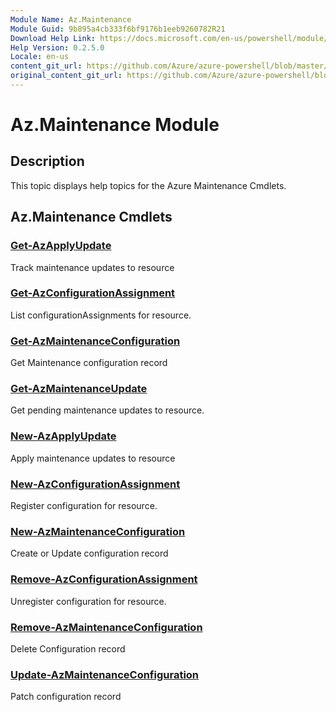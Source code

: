 ```yaml
---
Module Name: Az.Maintenance
Module Guid: 9b895a4cb333f6bf9176b1eeb9260782R21
Download Help Link: https://docs.microsoft.com/en-us/powershell/module/az.maintenance
Help Version: 0.2.5.0
Locale: en-us
content_git_url: https://github.com/Azure/azure-powershell/blob/master/src/Maintenance/Maintenance/help/Az.Maintenance.md
original_content_git_url: https://github.com/Azure/azure-powershell/blob/master/src/Maintenance/Maintenance/help/Az.Maintenance.md
---
```


# Az.Maintenance Module
## Description
This topic displays help topics for the Azure Maintenance Cmdlets.

## Az.Maintenance Cmdlets
### [Get-AzApplyUpdate](Get-AzApplyUpdate.md)
Track maintenance updates to resource

### [Get-AzConfigurationAssignment](Get-AzConfigurationAssignment.md)
List configurationAssignments for resource.

### [Get-AzMaintenanceConfiguration](Get-AzMaintenanceConfiguration.md)
Get Maintenance configuration record

### [Get-AzMaintenanceUpdate](Get-AzMaintenanceUpdate.md)
Get pending maintenance updates to resource.

### [New-AzApplyUpdate](New-AzApplyUpdate.md)
Apply maintenance updates to resource

### [New-AzConfigurationAssignment](New-AzConfigurationAssignment.md)
Register configuration for resource.

### [New-AzMaintenanceConfiguration](New-AzMaintenanceConfiguration.md)
Create or Update configuration record

### [Remove-AzConfigurationAssignment](Remove-AzConfigurationAssignment.md)
Unregister configuration for resource.

### [Remove-AzMaintenanceConfiguration](Remove-AzMaintenanceConfiguration.md)
Delete Configuration record

### [Update-AzMaintenanceConfiguration](Update-AzMaintenanceConfiguration.md)
Patch configuration record

